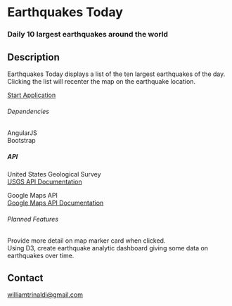 # Earthquakes Today
### Daily 10 largest earthquakes around the world

## Description
Earthquakes Today displays a list of the ten largest earthquakes of the day.  
Clicking the list will recenter the map on the earthquake location.  

[Start Application](https://wtrinaldi.github.io/earthquakeAppAngularJS/)

###### Dependencies
AngularJS <br>
Bootstrap

##### API
United States Geological Survey <br>
[USGS API Documentation](https://earthquake.usgs.gov/fdsnws/event/1/)

Google Maps API <br>
[Google Maps API Documentation](https://developers.google.com/maps/documentation/javascript/tutorial)

###### Planned Features
Provide more detail on map marker card when clicked. <br>
Using D3, create earthquake analytic dashboard giving some data on earthquakes over time.

## Contact

williamtrinaldi@gmail.com
 
